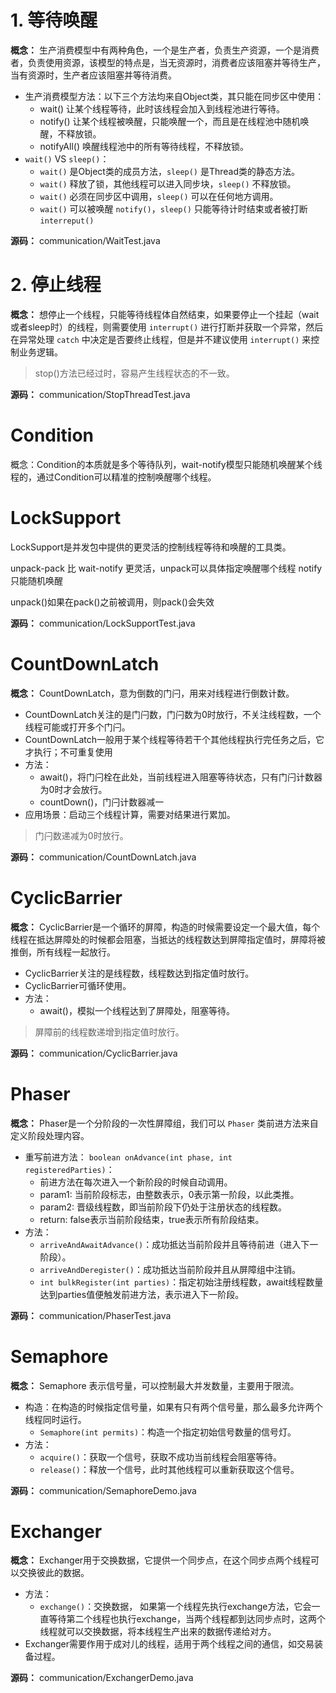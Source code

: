 # 1. 等待唤醒

**概念：** 生产消费模型中有两种角色，一个是生产者，负责生产资源，一个是消费者，负责使用资源，该模型的特点是，当无资源时，消费者应该阻塞并等待生产，当有资源时，生产者应该阻塞并等待消费。
- 生产消费模型方法：以下三个方法均来自Object类，其只能在同步区中使用：
    - wait() 让某个线程等待，此时该线程会加入到线程池进行等待。
    - notify() 让某个线程被唤醒，只能唤醒一个，而且是在线程池中随机唤醒，不释放锁。
    - notifyAll() 唤醒线程池中的所有等待线程，不释放锁。
- `wait()` VS `sleep()`：
    - `wait()` 是Object类的成员方法，`sleep()` 是Thread类的静态方法。
    - `wait()` 释放了锁，其他线程可以进入同步块，`sleep()` 不释放锁。
    - `wait()` 必须在同步区中调用，`sleep()` 可以在任何地方调用。
    - `wait()` 可以被唤醒 `notify()`，`sleep()` 只能等待计时结束或者被打断 `interreput()`

**源码：** communication/WaitTest.java

# 2. 停止线程

**概念：** 想停止一个线程，只能等待线程体自然结束，如果要停止一个挂起（wait或者sleep时）的线程，则需要使用 `interrupt()` 进行打断并获取一个异常，然后在异常处理 `catch` 中决定是否要终止线程，但是并不建议使用 `interrupt()` 来控制业务逻辑。

> stop()方法已经过时，容易产生线程状态的不一致。

**源码：** communication/StopThreadTest.java

# Condition

概念：Condition的本质就是多个等待队列，wait-notify模型只能随机唤醒某个线程的，通过Condition可以精准的控制唤醒哪个线程。

# LockSupport

LockSupport是并发包中提供的更灵活的控制线程等待和唤醒的工具类。

unpack-pack 比 wait-notify 更灵活，unpack可以具体指定唤醒哪个线程
notify只能随机唤醒

unpack()如果在pack()之前被调用，则pack()会失效

**源码：** communication/LockSupportTest.java

# CountDownLatch

**概念：** CountDownLatch，意为倒数的门闩，用来对线程进行倒数计数。
- CountDownLatch关注的是门闩数，门闩数为0时放行，不关注线程数，一个线程可能或打开多个门闩。
- CountDownLatch一般用于某个线程等待若干个其他线程执行完任务之后，它才执行；不可重复使用
- 方法：
    - await()，将门闩栓在此处，当前线程进入阻塞等待状态，只有门闩计数器为0时才会放行。
    - countDown()，门闩计数器减一
- 应用场景：启动三个线程计算，需要对结果进行累加。

> 门闩数递减为0时放行。

**源码：** communication/CountDownLatch.java

# CyclicBarrier

**概念：** CyclicBarrier是一个循环的屏障，构造的时候需要设定一个最大值，每个线程在抵达屏障处的时候都会阻塞，当抵达的线程数达到屏障指定值时，屏障将被推倒，所有线程一起放行。
- CyclicBarrier关注的是线程数，线程数达到指定值时放行。
- CyclicBarrier可循环使用。
- 方法：
    - await()，模拟一个线程达到了屏障处，阻塞等待。

> 屏障前的线程数递增到指定值时放行。

**源码：** communication/CyclicBarrier.java

# Phaser

**概念：** Phaser是一个分阶段的一次性屏障组，我们可以 `Phaser` 类前进方法来自定义阶段处理内容。
- 重写前进方法： `boolean onAdvance(int phase, int registeredParties)`：
    - 前进方法在每次进入一个新阶段的时候自动调用。
    - param1: 当前阶段标志，由整数表示，0表示第一阶段，以此类推。
    - param2: 晋级线程数，即当前阶段下仍处于注册状态的线程数。
    - return: false表示当前阶段结束，true表示所有阶段结束。
- 方法：
    - `arriveAndAwaitAdvance()`：成功抵达当前阶段并且等待前进（进入下一阶段）。
    - `arriveAndDeregister()`：成功抵达当前阶段并且从屏障组中注销。
    - `int bulkRegister(int parties)`：指定初始注册线程数，await线程数量达到parties值便触发前进方法，表示进入下一阶段。
    
**源码：** communication/PhaserTest.java

# Semaphore

**概念：** Semaphore 表示信号量，可以控制最大并发数量，主要用于限流。
- 构造：在构造的时候指定信号量，如果有只有两个信号量，那么最多允许两个线程同时运行。
    - `Semaphore(int permits)`：构造一个指定初始信号数量的信号灯。
- 方法：
    - `acquire()`：获取一个信号，获取不成功当前线程会阻塞等待。
    - `release()`：释放一个信号，此时其他线程可以重新获取这个信号。

**源码：** communication/SemaphoreDemo.java

# Exchanger

**概念：** Exchanger用于交换数据，它提供一个同步点，在这个同步点两个线程可以交换彼此的数据。
- 方法：
    - `exchange()`：交换数据， 如果第一个线程先执行exchange方法，它会一直等待第二个线程也执行exchange，当两个线程都到达同步点时，这两个线程就可以交换数据，将本线程生产出来的数据传递给对方。
- Exchanger需要作用于成对儿的线程，适用于两个线程之间的通信，如交易装备过程。

**源码：** communication/ExchangerDemo.java

